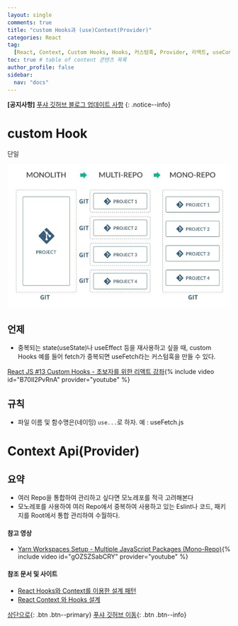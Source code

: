 ```yaml
---
layout: single
comments: true
title: "custom Hooks과 (use)Context(Provider)"
categories: React
tag:
  [React, Context, Custom Hooks, Hooks, 커스텀훅, Provider, 리액트, useContext]
toc: true # table of content 콘텐츠 목록
author_profile: false
sidebar:
  nav: "docs"
---
```


**[공지사항]** [푸샤 깃허브 블로그 업데이트 사항](https://github.com/de24world/de24world.github.io)
{: .notice--info}

# custom Hook

단일

<img src="/assets/images/Git/mono-repo.jpeg" />

## 언제

- 중복되는 state(useState)나 useEffect 등을 재사용하고 싶을 때, custom Hooks
  예를 들어 fetch가 중복되면 useFetch라는 커스텀훅을 만들 수 있다.

[React JS #13 Custom Hooks - 초보자를 위한 리액트 강좌](https://youtu.be/B70lI2PvRnA){% include video id="B70lI2PvRnA" provider="youtube" %}

## 규칙

- 파일 이름 및 함수명은(네이밍) `use...`로 하자. 예 : useFetch.js

# Context Api(Provider)

<div class="notice--success">
<h2>요약</h2>
<ul>
  <li>여러 Repo을 통합하여 관리하고 싶다면 모노레포를 적극 고려해본다</li>
  <li>모노레포를 사용하여 여러 Repo에서 중복하여 사용하고 있는 Eslint나 코드, 패키지를 Root에서 통합 관리하여 수월하다.</li>
</ul>
</div>

#### 참고 영상

- [Yarn Workspaces Setup - Multiple JavaScript Packages (Mono-Repo)](https://youtu.be/gOZSZSabCRY){% include video id="gOZSZSabCRY" provider="youtube" %}

#### 참조 문서 및 사이트

- [React Hooks와 Context를 이용한 설계 패턴](https://www.huskyhoochu.com/react-pattern-hooks-and-contexts/)
- [React Context 와 Hooks 설계](https://chchoing88.github.io/ho_blog/context-hooks.md/)

[상단으로](#svg-란){: .btn .btn--primary}
[푸샤 깃허브 이동](https://github.com/de24world){: .btn .btn--info}
